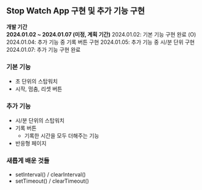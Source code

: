 ## Stop Watch App 구현 및 추가 기능 구현

**개발 기간** </br>
**2024.01.02 ~ 2024.01.07 (미정, 계획 기간)**
2024.01.02: 기본 기능 구현 완료 (O)
2024.01.04: 추가 기능 중 기록 버튼 구현
2024.01.05: 추가 기능 중 시/분 단위 구현
2024.01.07: 추가 기능 구현 완료

### 기본 기능
- 초 단위의 스탑워치
- 시작, 멈춤, 리셋 버튼

### 추가 기능
- 시/분 단위의 스탑워치
- 기록 버튼
    - 기록한 시간을 모두 더해주는 기능
- 반응형 페이지

### 새롭게 배운 것들
- setInterval() / clearInterval()
- setTimeout() / clearTimeout()

